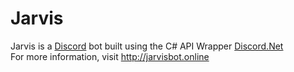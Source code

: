 # Jarvis
Jarvis is a [Discord](https://discordapp.com/) bot built using the C# API Wrapper [Discord.Net](https://github.com/RogueException/Discord.Net)  
For more information, visit http://jarvisbot.online  

